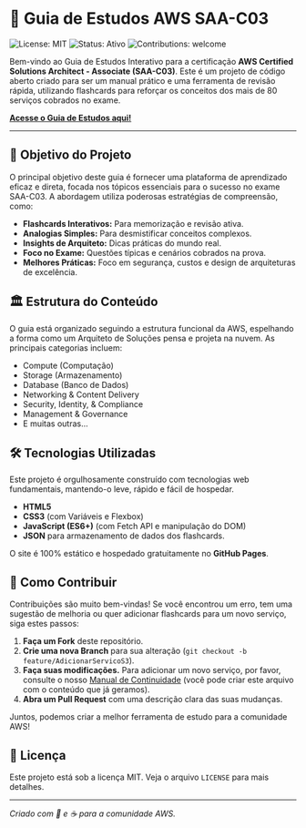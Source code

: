 # 🚀 Guia de Estudos AWS SAA-C03

![License: MIT](https://img.shields.io/badge/License-MIT-yellow.svg)
![Status: Ativo](https://img.shields.io/badge/Status-Ativo-success.svg)
![Contributions: welcome](https://img.shields.io/badge/Contributions-welcome-brightgreen.svg)

Bem-vindo ao Guia de Estudos Interativo para a certificação **AWS Certified Solutions Architect - Associate (SAA-C03)**. Este é um projeto de código aberto criado para ser um manual prático e uma ferramenta de revisão rápida, utilizando flashcards para reforçar os conceitos dos mais de 80 serviços cobrados no exame.

**[Acesse o Guia de Estudos aqui!](https://SEU-USUARIO.github.io/Guia-Estudos-AWS-SAA-C03/)**

---

## 🎯 Objetivo do Projeto

O principal objetivo deste guia é fornecer uma plataforma de aprendizado eficaz e direta, focada nos tópicos essenciais para o sucesso no exame SAA-C03. A abordagem utiliza poderosas estratégias de compreensão, como:

*   **Flashcards Interativos:** Para memorização e revisão ativa.
*   **Analogias Simples:** Para desmistificar conceitos complexos.
*   **Insights de Arquiteto:** Dicas práticas do mundo real.
*   **Foco no Exame:** Questões típicas e cenários cobrados na prova.
*   **Melhores Práticas:** Foco em segurança, custos e design de arquiteturas de excelência.

## 🏛️ Estrutura do Conteúdo

O guia está organizado seguindo a estrutura funcional da AWS, espelhando a forma como um Arquiteto de Soluções pensa e projeta na nuvem. As principais categorias incluem:

*   Compute (Computação)
*   Storage (Armazenamento)
*   Database (Banco de Dados)
*   Networking & Content Delivery
*   Security, Identity, & Compliance
*   Management & Governance
*   E muitas outras...

## 🛠️ Tecnologias Utilizadas

Este projeto é orgulhosamente construído com tecnologias web fundamentais, mantendo-o leve, rápido e fácil de hospedar.

*   **HTML5**
*   **CSS3** (com Variáveis e Flexbox)
*   **JavaScript (ES6+)** (com Fetch API e manipulação do DOM)
*   **JSON** para armazenamento de dados dos flashcards.

O site é 100% estático e hospedado gratuitamente no **GitHub Pages**.

## 🤝 Como Contribuir

Contribuições são muito bem-vindas! Se você encontrou um erro, tem uma sugestão de melhoria ou quer adicionar flashcards para um novo serviço, siga estes passos:

1.  **Faça um Fork** deste repositório.
2.  **Crie uma nova Branch** para sua alteração (`git checkout -b feature/AdicionarServicoS3`).
3.  **Faça suas modificações.** Para adicionar um novo serviço, por favor, consulte o nosso [Manual de Continuidade](MANUAL.md) (você pode criar este arquivo com o conteúdo que já geramos).
4.  **Abra um Pull Request** com uma descrição clara das suas mudanças.

Juntos, podemos criar a melhor ferramenta de estudo para a comunidade AWS!

## 📜 Licença

Este projeto está sob a licença MIT. Veja o arquivo `LICENSE` para mais detalhes.

---

_Criado com 🧠 e ☕ para a comunidade AWS._
